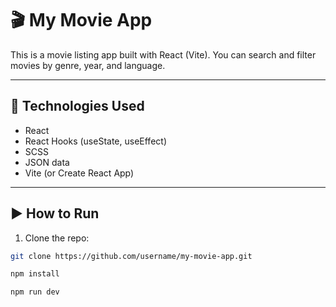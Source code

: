 # 🎬 My Movie App

This is a movie listing app built with React (Vite). You can search and filter movies by genre, year, and language.

---

## 🚀 Technologies Used

- React
- React Hooks (useState, useEffect)
- SCSS
- JSON data
- Vite (or Create React App)

---

## ▶️ How to Run

1. Clone the repo:
```bash
git clone https://github.com/username/my-movie-app.git

npm install

npm run dev
